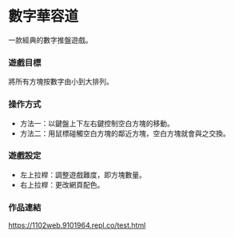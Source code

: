# 數字華容道
一款經典的數字推盤遊戲。

### 遊戲目標
將所有方塊按數字由小到大排列。
### 操作方式
* 方法一：以鍵盤上下左右鍵控制空白方塊的移動。
* 方法二：用鼠標碰觸空白方塊的鄰近方塊，空白方塊就會與之交換。
### 遊戲設定
* 左上拉桿：調整遊戲難度，即方塊數量。
* 右上拉桿：更改網頁配色。

### 作品連結
https://1102web.9101964.repl.co/test.html
